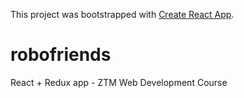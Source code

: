 This project was bootstrapped with [Create React App](https://github.com/facebook/create-react-app).


# robofriends
React + Redux app -  ZTM Web Development Course
